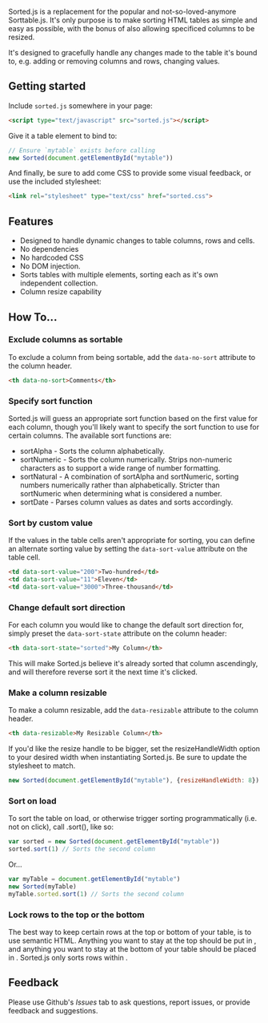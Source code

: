 Sorted.js is a replacement for the popular and not-so-loved-anymore Sorttable.js. It's only purpose is to make sorting HTML tables as simple and easy as possible, with the bonus of also allowing specificed columns to be resized.

It's designed to gracefully handle any changes made to the table it's bound to, e.g. adding or removing columns and rows, changing values.

## Getting started
Include `sorted.js` somewhere in your page:
``` html
<script type="text/javascript" src="sorted.js"></script>
```

Give it a table element to bind to:
``` javascript
// Ensure `mytable` exists before calling
new Sorted(document.getElementById("mytable"))
```

And finally, be sure to add come CSS to provide some visual feedback, or use the included stylesheet:

``` html
<link rel="stylesheet" type="text/css" href="sorted.css">
```

## Features

* Designed to handle dynamic changes to table columns, rows and cells.
* No dependencies
* No hardcoded CSS
* No DOM injection.
* Sorts tables with multiple <tbody> elements, sorting each as it's own independent collection.
* Column resize capability

## How To...

### Exclude columns as sortable
To exclude a column from being sortable, add the `data-no-sort` attribute to the column header.

``` html
<th data-no-sort>Comments</th>
```

### Specify sort function
Sorted.js will guess an appropriate sort function based on the first value for each column, though you'll likely want to specify the sort function to use for certain columns. The available sort functions are:

* sortAlpha - Sorts the column alphabetically.
* sortNumeric - Sorts the column numerically. Strips non-numeric characters as to support a wide range of number formatting.
* sortNatural - A combination of sortAlpha and sortNumeric, sorting numbers numerically rather than alphabetically. Stricter than sortNumeric when determining what is considered a number.
* sortDate - Parses column values as dates and sorts accordingly.


### Sort by custom value
If the values in the table cells aren't appropriate for sorting, you can define an alternate sorting value by setting the `data-sort-value` attribute on the table cell.

``` html
<td data-sort-value="200">Two-hundred</td>
<td data-sort-value="11">Eleven</td>
<td data-sort-value="3000">Three-thousand</td>
```


### Change default sort direction
For each column you would like to change the default sort direction for, simply preset the `data-sort-state` attribute on the column header:

``` html
<th data-sort-state="sorted">My Column</th>
```

This will make Sorted.js believe it's already sorted that column ascendingly, and will therefore reverse sort it the next time it's clicked.

### Make a column resizable
To make a column resizable, add the `data-resizable` attribute to the column header.

``` html
<th data-resizable>My Resizable Column</th>
```

If you'd like the resize handle to be bigger, set the resizeHandleWidth option to your desired width when instantiating Sorted.js. Be sure to update the stylesheet to match.

```javascript
new Sorted(document.getElementById("mytable"), {resizeHandleWidth: 8})
```

### Sort on load
To sort the table on load, or otherwise trigger sorting programmatically (i.e. not on click), call .sort(), like so:

```javascript
var sorted = new Sorted(document.getElementById("mytable"))
sorted.sort(1) // Sorts the second column
```

Or...
```javascript
var myTable = document.getElementById("mytable")
new Sorted(myTable)
myTable.sorted.sort(1) // Sorts the second column
```

### Lock rows to the top or the bottom
The best way to keep certain rows at the top or bottom of your table, is to use semantic HTML. Anything you want to stay at the top should be put in <thead>, and anything you want to stay at the bottom of your table should be placed in <tfoot>. Sorted.js only sorts rows within <tbody>.

## Feedback
Please use Github's *Issues* tab to ask questions, report issues,  or provide feedback and suggestions.
